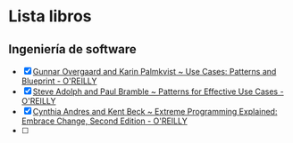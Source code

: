# Lista libros

## Ingeniería de software

- [x] [Gunnar Overgaard and Karin Palmkvist ~ Use Cases: Patterns and Blueprint - O'REILLY](https://learning.oreilly.com/library/view/patterns-for-effective/0201721848/)
- [x] [Steve Adolph and Paul Bramble ~ Patterns for Effective Use Cases - O'REILLY](https://learning.oreilly.com/library/view/use-cases-patterns/0131451340/)
- [x] [Cynthia Andres and Kent Beck ~ Extreme Programming Explained: Embrace Change, Second Edition - O'REILLY](https://learning.oreilly.com/library/view/extreme-programming-explained/0321278658/)
- [ ] 

